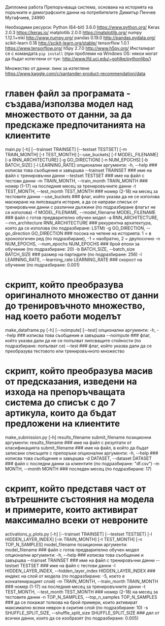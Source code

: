 Дипломна работа
Препоръчваща система, основана на историята на поръчките и демографските данни на потребителите
Димитър Пенчев Мутафчиев, 24990

Необходими ресурси:
Python (64-bit)   3.6.0       https://www.python.org/
Keras             2.0.3       https://keras.io/
matplotlib        2.0.0       https://matplotlib.org/
numpy             1.12.1+mkl  http://www.numpy.org/
pandas            0.19.0      http://pandas.pydata.org/
scikit-learn      0.18        http://scikit-learn.org/stable/
tensorflow        1.0.1       https://www.tensorflow.org/
h5py              2.7.0       http://www.h5py.org/
Инсталират се с командата `pip install`
(при проблеми на Windows OS: някои могат да бъдат изтеглени от тук: http://www.lfd.uci.edu/~gohlke/pythonlibs/)

Множество от данни: линк за изтегляне https://www.kaggle.com/c/santander-product-recommendation/data


# главен файл за програмата - създава/използва модел над множеството от данни, за да предскаже предпочитанията на клиентите
main.py [-h] [--trainset TRAINSET] [--testset TESTSET] [-m TRAIN_MONTH]
        [-t TEST_MONTH] [--use_buckets] [-f MODEL_FILENAME]
        [-a RNN_ARCHITECTURE] [-g GO_DIRECTION] [-n NUM_EPOCHS]
        [-b BATCH_SIZE] [-l LEARNING_RATE]
опционални аргументи:
  -h, --help                                                ### изписва това съобщение и завършва
  --trainset TRAINSET                                       ### име на файл с тренировъчни данни
  --testset TESTSET                                         ### име на файл с тестови данни
  -m TRAIN_MONTH, --train_month TRAIN_MONTH                 ### номер (1-17) на последния месец за тренировъчните данни
  -t TEST_MONTH, --test_month TEST_MONTH                    ### номер (2-18) на месец за тестовите данни
  --use_buckets                                             ### флаг, който указва да не се използва маскиране на липсващата история, а да се направи списък от тренировъчни данни с различни дължини (по подразбиране флагът не се използва)
  -f MODEL_FILENAME, --model_filename MODEL_FILENAME        ### файл с готов предварително обучен модел
  -a RNN_ARCHITECTURE, --rnn_architecture RNN_ARCHITECTURE  ### рекурентна архитектура, която да се използва (по подразбиране: LSTM)
  -g GO_DIRECTION, --go_direction GO_DIRECTION              ### посока на четене на историята: 1 = в хронологичен ред (по подразбиране), -1 = наобратно, 2 = двупосочно
  -n NUM_EPOCHS, --num_epochs NUM_EPOCHS                    ### брой епохи за обучение (по подразбиране: 20)
  -b BATCH_SIZE, --batch_size BATCH_SIZE                    ### размер на партидите (по подразбиране: 256)
  -l LEARNING_RATE, --learning_rate LEARNING_RATE           ### скорост на обучение (по подразбиране: 0.001)


# скрипт, който преобразува оригиналното множество от данни до тренировъчното множество, над което работи моделът
make_dataframe.py [-h] [--noimpute] [--test]
опционални аргументи:
  -h, --help  ### изписва това съобщение и завършва
  --noimpute  ### флаг, който указва дали да не се попълват липсващите стойности (по подразбиране: попълват се)
  --test      ### флаг, който указва дали да се преобразува тестовото или тренировъчното множество


# скрипт, който преобразува масив от предсказания, изведени на изхода на препоръчващата система до списък с до 7 артикула, които да бъдат предложени на клиентите
make_submission.py [-h] results_filename submit_filename
позиционни аргументи:
  results_filename  ### име на файл с резултати от класификацията
  submit_filename   ### име на файл, в който да бъдат записани списъците с препоръки
опционални аргументи:
  -h, --help        ### изписва това съобщение и завършва
  -d DATASET, --dataset DATASET   ### файл с последни данни за клиентите (по подразбиране: "df.csv")
  -m MONTH, --month MONTH         ### последен месец (по подразбиране: 17)


# скрипт, който представя част от вътрешните състояния на модела и примерите, които активират максимално всеки от невроните
activations_y_plots.py [-h] [--trainset TRAINSET] [--testset TESTSET]
                       [-l HIDDEN_LAYER_INDEX] [-m TRAIN_MONTH]
                       [-t TEST_MONTH] [-n TOP_N_SAMPLES]
                       model_filename
позиционни аргументи:
  model_filename                                                    ### файл с готов предварително обучен модел
опционални аргументи:
  -h, --help                                                        ### изписва това съобщение и завършва
  --trainset TRAINSET                                               ### име на файл с тренировъчни данни
  --testset TESTSET                                                 ### име на файл с тестови данни
  -l HIDDEN_LAYER_INDEX, --hidden_layer_index HIDDEN_LAYER_INDEX    ### индекс на слой от модела (по подразбиране: -5, което е конкатениращият слой)
  -m TRAIN_MONTH, --train_month TRAIN_MONTH                         ### номер (1-17) на последния месец за тренировъчните данни
  -t TEST_MONTH, --test_month TEST_MONTH                            ### номер (2-18) на месец за тестовите данни
  -n TOP_N_SAMPLES, --top_n_samples TOP_N_SAMPLES                   ### да се покажат толкова на брой примери, които активират максимално всеки неврон в скрития слой (по подразбиране: 10)
  -s SHUFFLE_SPLIT_SIZE, --shuffle_split_size SHUFFLE_SPLIT_SIZE    ### дял от всички данни, които да се изобразят (по подразбиране: 0.005)


